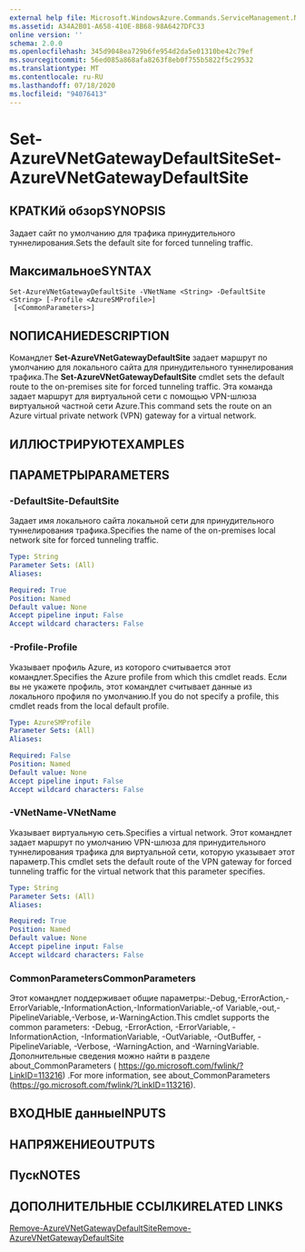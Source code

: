 ```yaml
---
external help file: Microsoft.WindowsAzure.Commands.ServiceManagement.Network.dll-Help.xml
ms.assetid: A34A2B01-A658-410E-8B68-98A6427DFC33
online version: ''
schema: 2.0.0
ms.openlocfilehash: 345d9048ea729b6fe954d2da5e01310be42c79ef
ms.sourcegitcommit: 56ed085a868afa8263f8eb0f755b5822f5c29532
ms.translationtype: MT
ms.contentlocale: ru-RU
ms.lasthandoff: 07/18/2020
ms.locfileid: "94076413"
---
```

# <span data-ttu-id="0915d-101">Set-AzureVNetGatewayDefaultSite</span><span class="sxs-lookup"><span data-stu-id="0915d-101">Set-AzureVNetGatewayDefaultSite</span></span>

## <span data-ttu-id="0915d-102">КРАТКИй обзор</span><span class="sxs-lookup"><span data-stu-id="0915d-102">SYNOPSIS</span></span>
<span data-ttu-id="0915d-103">Задает сайт по умолчанию для трафика принудительного туннелирования.</span><span class="sxs-lookup"><span data-stu-id="0915d-103">Sets the default site for forced tunneling traffic.</span></span>

## <span data-ttu-id="0915d-104">Максимальное</span><span class="sxs-lookup"><span data-stu-id="0915d-104">SYNTAX</span></span>

```
Set-AzureVNetGatewayDefaultSite -VNetName <String> -DefaultSite <String> [-Profile <AzureSMProfile>]
 [<CommonParameters>]
```

## <span data-ttu-id="0915d-105">NОПИСАНИЕ</span><span class="sxs-lookup"><span data-stu-id="0915d-105">DESCRIPTION</span></span>
<span data-ttu-id="0915d-106">Командлет **Set-AzureVNetGatewayDefaultSite** задает маршрут по умолчанию для локального сайта для принудительного туннелирования трафика.</span><span class="sxs-lookup"><span data-stu-id="0915d-106">The **Set-AzureVNetGatewayDefaultSite** cmdlet sets the default route to the on-premises site for forced tunneling traffic.</span></span>
<span data-ttu-id="0915d-107">Эта команда задает маршрут для виртуальной сети с помощью VPN-шлюза виртуальной частной сети Azure.</span><span class="sxs-lookup"><span data-stu-id="0915d-107">This command sets the route on an Azure virtual private network (VPN) gateway for a virtual network.</span></span>

## <span data-ttu-id="0915d-108">ИЛЛЮСТРИРУЮТ</span><span class="sxs-lookup"><span data-stu-id="0915d-108">EXAMPLES</span></span>

## <span data-ttu-id="0915d-109">ПАРАМЕТРЫ</span><span class="sxs-lookup"><span data-stu-id="0915d-109">PARAMETERS</span></span>

### <span data-ttu-id="0915d-110">-DefaultSite</span><span class="sxs-lookup"><span data-stu-id="0915d-110">-DefaultSite</span></span>
<span data-ttu-id="0915d-111">Задает имя локального сайта локальной сети для принудительного туннелирования трафика.</span><span class="sxs-lookup"><span data-stu-id="0915d-111">Specifies the name of the on-premises local network site for forced tunneling traffic.</span></span>

```yaml
Type: String
Parameter Sets: (All)
Aliases: 

Required: True
Position: Named
Default value: None
Accept pipeline input: False
Accept wildcard characters: False
```

### <span data-ttu-id="0915d-112">-Profile</span><span class="sxs-lookup"><span data-stu-id="0915d-112">-Profile</span></span>
<span data-ttu-id="0915d-113">Указывает профиль Azure, из которого считывается этот командлет.</span><span class="sxs-lookup"><span data-stu-id="0915d-113">Specifies the Azure profile from which this cmdlet reads.</span></span>
<span data-ttu-id="0915d-114">Если вы не укажете профиль, этот командлет считывает данные из локального профиля по умолчанию.</span><span class="sxs-lookup"><span data-stu-id="0915d-114">If you do not specify a profile, this cmdlet reads from the local default profile.</span></span>

```yaml
Type: AzureSMProfile
Parameter Sets: (All)
Aliases: 

Required: False
Position: Named
Default value: None
Accept pipeline input: False
Accept wildcard characters: False
```

### <span data-ttu-id="0915d-115">-VNetName</span><span class="sxs-lookup"><span data-stu-id="0915d-115">-VNetName</span></span>
<span data-ttu-id="0915d-116">Указывает виртуальную сеть.</span><span class="sxs-lookup"><span data-stu-id="0915d-116">Specifies a virtual network.</span></span>
<span data-ttu-id="0915d-117">Этот командлет задает маршрут по умолчанию VPN-шлюза для принудительного туннелирования трафика для виртуальной сети, которую указывает этот параметр.</span><span class="sxs-lookup"><span data-stu-id="0915d-117">This cmdlet sets the default route of the VPN gateway for forced tunneling traffic for the virtual network that this parameter specifies.</span></span>

```yaml
Type: String
Parameter Sets: (All)
Aliases: 

Required: True
Position: Named
Default value: None
Accept pipeline input: False
Accept wildcard characters: False
```

### <span data-ttu-id="0915d-118">CommonParameters</span><span class="sxs-lookup"><span data-stu-id="0915d-118">CommonParameters</span></span>
<span data-ttu-id="0915d-119">Этот командлет поддерживает общие параметры:-Debug,-ErrorAction,-ErrorVariable,-InformationAction,-InformationVariable,-of Variable,-out,-PipelineVariable,-Verbose, и-WarningAction.</span><span class="sxs-lookup"><span data-stu-id="0915d-119">This cmdlet supports the common parameters: -Debug, -ErrorAction, -ErrorVariable, -InformationAction, -InformationVariable, -OutVariable, -OutBuffer, -PipelineVariable, -Verbose, -WarningAction, and -WarningVariable.</span></span> <span data-ttu-id="0915d-120">Дополнительные сведения можно найти в разделе about_CommonParameters ( https://go.microsoft.com/fwlink/?LinkID=113216) .</span><span class="sxs-lookup"><span data-stu-id="0915d-120">For more information, see about_CommonParameters (https://go.microsoft.com/fwlink/?LinkID=113216).</span></span>

## <span data-ttu-id="0915d-121">ВХОДНЫЕ данные</span><span class="sxs-lookup"><span data-stu-id="0915d-121">INPUTS</span></span>

## <span data-ttu-id="0915d-122">НАПРЯЖЕНИЕ</span><span class="sxs-lookup"><span data-stu-id="0915d-122">OUTPUTS</span></span>

## <span data-ttu-id="0915d-123">Пуск</span><span class="sxs-lookup"><span data-stu-id="0915d-123">NOTES</span></span>

## <span data-ttu-id="0915d-124">ДОПОЛНИТЕЛЬНЫЕ ССЫЛКИ</span><span class="sxs-lookup"><span data-stu-id="0915d-124">RELATED LINKS</span></span>

[<span data-ttu-id="0915d-125">Remove-AzureVNetGatewayDefaultSite</span><span class="sxs-lookup"><span data-stu-id="0915d-125">Remove-AzureVNetGatewayDefaultSite</span></span>](./Remove-AzureVNetGatewayDefaultSite.md)
